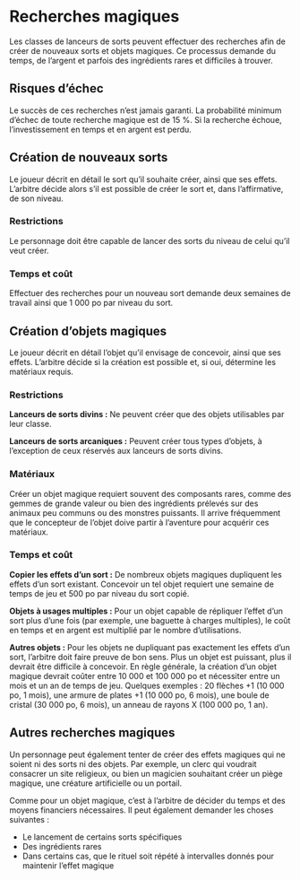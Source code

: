 # Recherches magiques


Les classes de lanceurs de sorts peuvent effectuer des recherches afin
de créer de nouveaux sorts et objets magiques. Ce processus demande du
temps, de l’argent et parfois des ingrédients rares et difficiles à
trouver.

## Risques d’échec

Le succès de ces recherches n’est jamais garanti. La probabilité minimum
d’échec de toute recherche magique est de 15 %. Si la recherche échoue,
l’investissement en temps et en argent est perdu.

## Création de nouveaux sorts

Le joueur décrit en détail le sort qu’il souhaite créer, ainsi que ses
effets. L’arbitre décide alors s’il est possible de créer le sort et,
dans l’affirmative, de son niveau.

### Restrictions

Le personnage doit être capable de lancer des sorts du niveau de celui
qu’il veut créer.
 
### Temps et coût

Effectuer des recherches pour un nouveau sort demande deux semaines de
travail ainsi que 1 000 po par niveau du sort.

## Création d’objets magiques

Le joueur décrit en détail l’objet qu’il envisage de concevoir, ainsi
que ses effets. L’arbitre décide si la création est possible et, si oui,
détermine les matériaux requis.

### Restrictions

**Lanceurs de sorts divins :** Ne peuvent créer que des objets
utilisables par leur classe.

**Lanceurs de sorts arcaniques :** Peuvent créer tous types d’objets, à
l’exception de ceux réservés aux lanceurs de sorts divins.

### Matériaux

Créer un objet magique requiert souvent des composants rares, comme des
gemmes de grande valeur ou bien des ingrédients prélevés sur des animaux
peu communs ou des monstres puissants. Il arrive fréquemment que le
concepteur de l’objet doive partir à l’aventure pour acquérir ces
matériaux.

### Temps et coût

**Copier les effets d’un sort :** De nombreux objets magiques dupliquent
les effets d’un sort existant. Concevoir un tel objet requiert une
semaine de temps de jeu et 500 po par niveau du sort copié.

**Objets à usages multiples :** Pour un objet capable de répliquer
l’effet d’un sort plus d’une fois (par exemple, une baguette à charges
multiples), le coût en temps et en argent est multiplié par le nombre
d’utilisations.

**Autres objets :** Pour les objets ne dupliquant pas exactement les
effets d’un sort, l’arbitre doit faire preuve de bon sens. Plus un objet
est puissant, plus il devrait être difficile à concevoir. En règle
générale, la création d’un objet magique devrait coûter entre 10 000
et 100 000 po et nécessiter entre un mois et un an de temps de jeu.
Quelques exemples : 20 flèches +1 (10 000 po, 1 mois), une armure de
plates +1 (10 000 po, 6 mois), une boule de cristal (30 000 po, 6 mois),
un anneau de rayons X (100 000 po, 1 an).

## Autres recherches magiques

Un personnage peut également tenter de créer des effets magiques qui ne
soient ni des sorts ni des objets. Par exemple, un clerc qui voudrait
consacrer un site religieux, ou bien un magicien souhaitant créer un
piège magique, une créature artificielle ou un portail.

Comme pour un objet magique, c’est à l’arbitre de décider du temps et
des moyens financiers nécessaires. Il peut également demander les choses
suivantes :

  - Le lancement de certains sorts spécifiques
  - Des ingrédients rares
  - Dans certains cas, que le rituel soit répété à intervalles donnés
    pour maintenir l’effet magique